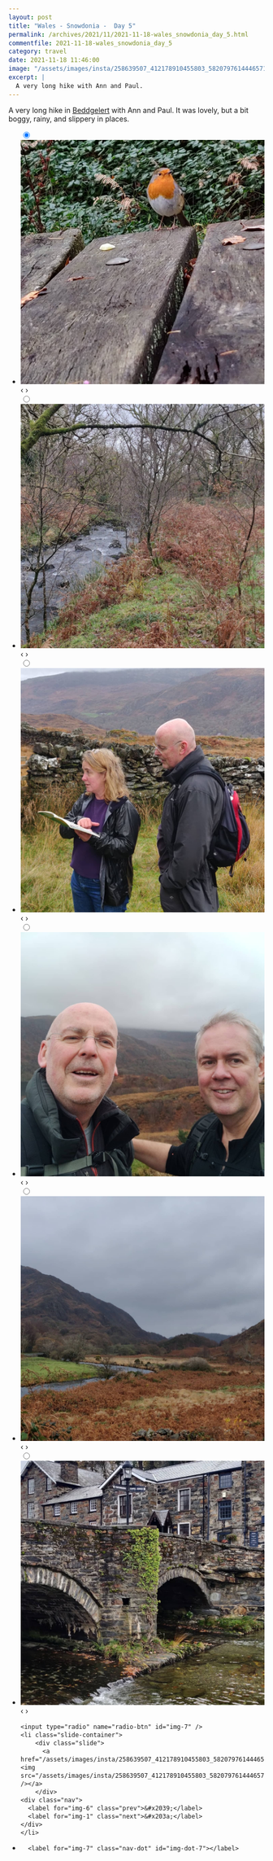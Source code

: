 ```yaml
---
layout: post
title: "Wales - Snowdonia -  Day 5"
permalink: /archives/2021/11/2021-11-18-wales_snowdonia_day_5.html
commentfile: 2021-11-18-wales_snowdonia_day_5
category: travel
date: 2021-11-18 11:46:00
image: "/assets/images/insta/258639507_412178910455803_5820797614446571909_n_17908253702119973.jpg"
excerpt: |
  A very long hike with Ann and Paul.
---
```


A very long hike in [Beddgelert](https://www.alltrails.com/trail/wales/gwynedd/coedwig-beddgelert-moel-lefn-and-moel-yr-ogof-circular) with Ann and Paul. It was lovely, but a bit boggy, rainy, and slippery in places.

<ul class="slides">
    <input type="radio" name="radio-btn" id="img-1" checked="checked" />
    <li class="slide-container">
        <div class="slide">
          <a href="/assets/images/insta/257745204_4894231437294542_3098579191878701974_n_17972441512433589.jpg"><img src="/assets/images/insta/257745204_4894231437294542_3098579191878701974_n_17972441512433589.jpg" /></a>
        </div>
    <div class="nav">
      <label for="img-7" class="prev">&#x2039;</label>
      <label for="img-2" class="next">&#x203a;</label>
    </div>
    </li>
        <input type="radio" name="radio-btn" id="img-2"  />
    <li class="slide-container">
        <div class="slide">
          <a href="/assets/images/insta/258788345_227611566009338_3894941746702538701_n_17914215278032494.jpg"><img src="/assets/images/insta/258788345_227611566009338_3894941746702538701_n_17914215278032494.jpg" /></a>
        </div>
    <div class="nav">
      <label for="img-1" class="prev">&#x2039;</label>
      <label for="img-3" class="next">&#x203a;</label>
    </div>
    </li>
        <input type="radio" name="radio-btn" id="img-3"  />
    <li class="slide-container">
        <div class="slide">
          <a href="/assets/images/insta/258717158_140306818341848_8826801403854544642_n_17901766346243896.jpg"><img src="/assets/images/insta/258717158_140306818341848_8826801403854544642_n_17901766346243896.jpg" /></a>
        </div>
    <div class="nav">
      <label for="img-2" class="prev">&#x2039;</label>
      <label for="img-4" class="next">&#x203a;</label>
    </div>
    </li>
        <input type="radio" name="radio-btn" id="img-4"  />
    <li class="slide-container">
        <div class="slide">
          <a href="/assets/images/insta/257715478_3093964284222214_8513530850397131867_n_17915339480116879.jpg"><img src="/assets/images/insta/257715478_3093964284222214_8513530850397131867_n_17915339480116879.jpg" /></a>
        </div>
    <div class="nav">
      <label for="img-3" class="prev">&#x2039;</label>
      <label for="img-5" class="next">&#x203a;</label>
    </div>
    </li>
        <input type="radio" name="radio-btn" id="img-5"  />
    <li class="slide-container">
        <div class="slide">
          <a href="/assets/images/insta/258719858_317560466579233_1979138053172218513_n_17849873729656478.jpg"><img src="/assets/images/insta/258719858_317560466579233_1979138053172218513_n_17849873729656478.jpg" /></a>
        </div>
    <div class="nav">
      <label for="img-4" class="prev">&#x2039;</label>
      <label for="img-6" class="next">&#x203a;</label>
    </div>
    </li>
        <input type="radio" name="radio-btn" id="img-6"  />
    <li class="slide-container">
        <div class="slide">
          <a href="/assets/images/insta/257826065_261284312692766_960754398212895931_n_17905639787177957.jpg"><img src="/assets/images/insta/257826065_261284312692766_960754398212895931_n_17905639787177957.jpg" /></a>
        </div>
    <div class="nav">
      <label for="img-5" class="prev">&#x2039;</label>
      <label for="img-7" class="next">&#x203a;</label>
    </div>
    </li>
    
    <input type="radio" name="radio-btn" id="img-7" />
    <li class="slide-container">
        <div class="slide">
          <a href="/assets/images/insta/258639507_412178910455803_5820797614446571909_n_17908253702119973.jpg"><img src="/assets/images/insta/258639507_412178910455803_5820797614446571909_n_17908253702119973.jpg" /></a>
        </div>
    <div class="nav">
      <label for="img-6" class="prev">&#x2039;</label>
      <label for="img-1" class="next">&#x203a;</label>
    </div>
    </li>
			
<li class="nav-dots">
      <label for="img-1" class="nav-dot" id="img-dot-1"></label>
      <label for="img-2" class="nav-dot" id="img-dot-2"></label>
      <label for="img-3" class="nav-dot" id="img-dot-3"></label>
      <label for="img-4" class="nav-dot" id="img-dot-4"></label>
      <label for="img-5" class="nav-dot" id="img-dot-5"></label>
      <label for="img-6" class="nav-dot" id="img-dot-6"></label>

      <label for="img-7" class="nav-dot" id="img-dot-7"></label>

</li>
</ul>
